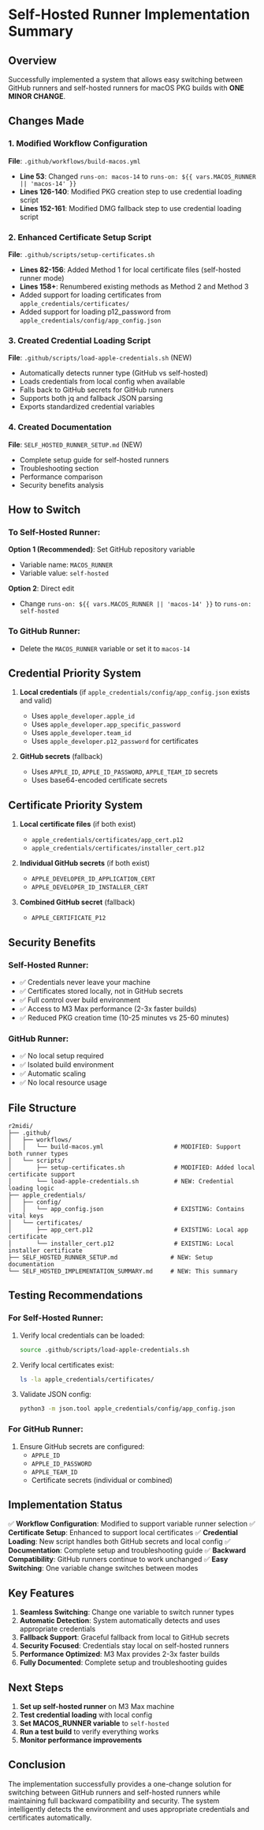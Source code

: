 # Self-Hosted Runner Implementation Summary

## Overview
Successfully implemented a system that allows easy switching between GitHub runners and self-hosted runners for macOS PKG builds with **ONE MINOR CHANGE**.

## Changes Made

### 1. Modified Workflow Configuration
**File**: `.github/workflows/build-macos.yml`
- **Line 53**: Changed `runs-on: macos-14` to `runs-on: ${{ vars.MACOS_RUNNER || 'macos-14' }}`
- **Lines 126-140**: Modified PKG creation step to use credential loading script
- **Lines 152-161**: Modified DMG fallback step to use credential loading script

### 2. Enhanced Certificate Setup Script
**File**: `.github/scripts/setup-certificates.sh`
- **Lines 82-156**: Added Method 1 for local certificate files (self-hosted runner mode)
- **Lines 158+**: Renumbered existing methods as Method 2 and Method 3
- Added support for loading certificates from `apple_credentials/certificates/`
- Added support for loading p12_password from `apple_credentials/config/app_config.json`

### 3. Created Credential Loading Script
**File**: `.github/scripts/load-apple-credentials.sh` (NEW)
- Automatically detects runner type (GitHub vs self-hosted)
- Loads credentials from local config when available
- Falls back to GitHub secrets for GitHub runners
- Supports both jq and fallback JSON parsing
- Exports standardized credential variables

### 4. Created Documentation
**File**: `SELF_HOSTED_RUNNER_SETUP.md` (NEW)
- Complete setup guide for self-hosted runners
- Troubleshooting section
- Performance comparison
- Security benefits analysis

## How to Switch

### To Self-Hosted Runner:
**Option 1 (Recommended)**: Set GitHub repository variable
- Variable name: `MACOS_RUNNER`
- Variable value: `self-hosted`

**Option 2**: Direct edit
- Change `runs-on: ${{ vars.MACOS_RUNNER || 'macos-14' }}` to `runs-on: self-hosted`

### To GitHub Runner:
- Delete the `MACOS_RUNNER` variable or set it to `macos-14`

## Credential Priority System

1. **Local credentials** (if `apple_credentials/config/app_config.json` exists and valid)
   - Uses `apple_developer.apple_id`
   - Uses `apple_developer.app_specific_password`
   - Uses `apple_developer.team_id`
   - Uses `apple_developer.p12_password` for certificates

2. **GitHub secrets** (fallback)
   - Uses `APPLE_ID`, `APPLE_ID_PASSWORD`, `APPLE_TEAM_ID` secrets
   - Uses base64-encoded certificate secrets

## Certificate Priority System

1. **Local certificate files** (if both exist)
   - `apple_credentials/certificates/app_cert.p12`
   - `apple_credentials/certificates/installer_cert.p12`

2. **Individual GitHub secrets** (if both exist)
   - `APPLE_DEVELOPER_ID_APPLICATION_CERT`
   - `APPLE_DEVELOPER_ID_INSTALLER_CERT`

3. **Combined GitHub secret** (fallback)
   - `APPLE_CERTIFICATE_P12`

## Security Benefits

### Self-Hosted Runner:
- ✅ Credentials never leave your machine
- ✅ Certificates stored locally, not in GitHub secrets
- ✅ Full control over build environment
- ✅ Access to M3 Max performance (2-3x faster builds)
- ✅ Reduced PKG creation time (10-25 minutes vs 25-60 minutes)

### GitHub Runner:
- ✅ No local setup required
- ✅ Isolated build environment
- ✅ Automatic scaling
- ✅ No local resource usage

## File Structure

```
r2midi/
├── .github/
│   ├── workflows/
│   │   └── build-macos.yml                    # MODIFIED: Support both runner types
│   └── scripts/
│       ├── setup-certificates.sh              # MODIFIED: Added local certificate support
│       └── load-apple-credentials.sh          # NEW: Credential loading logic
├── apple_credentials/
│   ├── config/
│   │   └── app_config.json                    # EXISTING: Contains vital keys
│   └── certificates/
│       ├── app_cert.p12                       # EXISTING: Local app certificate
│       └── installer_cert.p12                 # EXISTING: Local installer certificate
├── SELF_HOSTED_RUNNER_SETUP.md               # NEW: Setup documentation
└── SELF_HOSTED_IMPLEMENTATION_SUMMARY.md     # NEW: This summary
```

## Testing Recommendations

### For Self-Hosted Runner:
1. Verify local credentials can be loaded:
   ```bash
   source .github/scripts/load-apple-credentials.sh
   ```

2. Verify local certificates exist:
   ```bash
   ls -la apple_credentials/certificates/
   ```

3. Validate JSON config:
   ```bash
   python3 -m json.tool apple_credentials/config/app_config.json
   ```

### For GitHub Runner:
1. Ensure GitHub secrets are configured:
   - `APPLE_ID`
   - `APPLE_ID_PASSWORD`
   - `APPLE_TEAM_ID`
   - Certificate secrets (individual or combined)

## Implementation Status

✅ **Workflow Configuration**: Modified to support variable runner selection
✅ **Certificate Setup**: Enhanced to support local certificates
✅ **Credential Loading**: New script handles both GitHub secrets and local config
✅ **Documentation**: Complete setup and troubleshooting guide
✅ **Backward Compatibility**: GitHub runners continue to work unchanged
✅ **Easy Switching**: One variable change switches between modes

## Key Features

1. **Seamless Switching**: Change one variable to switch runner types
2. **Automatic Detection**: System automatically detects and uses appropriate credentials
3. **Fallback Support**: Graceful fallback from local to GitHub secrets
4. **Security Focused**: Credentials stay local on self-hosted runners
5. **Performance Optimized**: M3 Max provides 2-3x faster builds
6. **Fully Documented**: Complete setup and troubleshooting guides

## Next Steps

1. **Set up self-hosted runner** on M3 Max machine
2. **Test credential loading** with local config
3. **Set MACOS_RUNNER variable** to `self-hosted`
4. **Run a test build** to verify everything works
5. **Monitor performance improvements**

## Conclusion

The implementation successfully provides a one-change solution for switching between GitHub runners and self-hosted runners while maintaining full backward compatibility and security. The system intelligently detects the environment and uses appropriate credentials and certificates automatically.